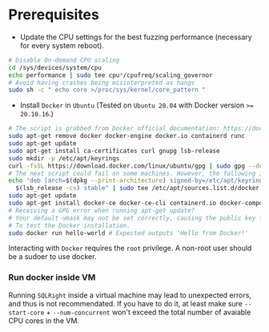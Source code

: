 # Prerequisites

* Update the CPU settings for the best fuzzing performance (necessary for every system reboot).

```bash
# Disable On-demand CPU scaling
cd /sys/devices/system/cpu
echo performance | sudo tee cpu*/cpufreq/scaling_governor
# Avoid having crashes being misinterpreted as hangs
sudo sh -c " echo core >/proc/sys/kernel/core_pattern "
```

* Install `Docker` in `Ubuntu` (Tested on `Ubuntu 20.04` with Docker version `>= 20.10.16`.)  

```bash
# The script is grabbed from Docker official documentation: https://docs.docker.com/engine/install/ubuntu/
sudo apt-get remove docker docker-engine docker.io containerd runc
sudo apt-get update
sudo apt-get install ca-certificates curl gnupg lsb-release
sudo mkdir -p /etc/apt/keyrings
curl -fsSL https://download.docker.com/linux/ubuntu/gpg | sudo gpg --dearmor -o /etc/apt/keyrings/docker.gpg
# The next script could fail on some machines. However, the following installation process should still succeed. 
echo "deb [arch=$(dpkg --print-architecture) signed-by=/etc/apt/keyrings/docker.gpg] https://download.docker.com/linux/ubuntu \
  $(lsb_release -cs) stable" | sudo tee /etc/apt/sources.list.d/docker.list > /dev/null
sudo apt-get update
sudo apt-get install docker-ce docker-ce-cli containerd.io docker-compose-plugin
# Receiving a GPG error when running apt-get update?
# Your default umask may not be set correctly, causing the public key file for the repo to not be detected. Run the following command and then try to update your repo again: sudo chmod a+r /etc/apt/keyrings/docker.gpg.
# To test the Docker installation. 
sudo docker run hello-world # Expected outputs 'Hello from Docker!'
``` 

Interacting with `Docker` requires the `root` privilege. A non-root user should be a sudoer to use docker.

### Run docker inside VM

Running `SQLRight` inside a virtual machine may lead to unexpected errors, and thus is not recommendated. If you have to do it, at least make sure `--start-core` + `--num-concurrent` won't exceed the total number of avaiable CPU cores in the VM.
